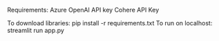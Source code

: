 Requirements:
Azure OpenAI API key
Cohere API Key

To download libraries: pip install -r requirements.txt
To run on localhost: streamlit run app.py
